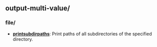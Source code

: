 
## output-multi-value/

### file/

* [**printsubdirpaths**](file/printsubdirpaths): Print paths of all subdirectories of the specified directory.
